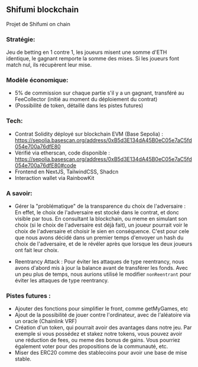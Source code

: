 ## Shifumi blockchain

Projet de Shifumi on chain

### Stratégie:

Jeu de betting en 1 contre 1, les joueurs misent une somme d'ETH identique, le gagnant remporte la somme des mises.
Si les joueurs font match nul, ils récupèrent leur mise.

### Modèle économique:

- 5% de commission sur chaque partie s'il y a un gagnant, transféré au FeeCollector (initié au moment du déploiement du contrat)
- (Possibilité de token, détaillé dans les pistes futures)

### Tech:

- Contrat Solidity déployé sur blockchain EVM (Base Sepolia) : https://sepolia.basescan.org/address/0xB5d3E134dA45B0eC05e7aC5fd054e700a76dfE80
- Vérifié via etherscan, code disponible : https://sepolia.basescan.org/address/0xB5d3E134dA45B0eC05e7aC5fd054e700a76dfE80#code
- Frontend en NextJS, TailwindCSS, Shadcn
- Interaction wallet via RainbowKit

### A savoir:

- Gérer la "problématique" de la transparence du choix de l'adversaire :
  En effet, le choix de l'adversaire est stocké dans le contrat, et donc visible par tous.
  En consultant la blockchain, ou meme en simulant son choix (si le choix de l'adversaire est déjà fait), un joueur pourrait voir le choix de l'adversaire et choisir le sien en conséquence.
  C'est pour cele que nous avons décidé dans un premier temps d'envoyer un hash du choix de l'adversaire, et de le révéler après que lorsque les deux joueurs ont fait leur choix.

- Reentrancy Attack :
  Pour éviter les attaques de type reentrancy, nous avons d'abord mis à jour la balance avant de transférer les fonds.
  Avec un peu plus de temps, nous aurions utilisé le modifier `nonReentrant` pour éviter les attaques de type reentrancy.

### Pistes futures :

- Ajouter des fonctions pour simplifier le front, comme getMyGames, etc
- Ajout de la possibilité de jouer contre l'ordinateur, avec de l'aléatoire via un oracle (Chainlink VRF)
- Création d'un token, qui pourrait avoir des avantages dans notre jeu.
  Par exemple si vous possédez et stakez notre tokens, vous pouvez avoir une réduction de fees, ou meme des bonus de gains.
  Vous pourriez également voter pour des propositions de la communauté, etc.
- Miser des ERC20 comme des stablecoins pour avoir une base de mise stable.
